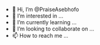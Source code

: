 - 👋 Hi, I’m @PraiseAsebhofo
- 👀 I’m interested in ...
- 🌱 I’m currently learning ...
- 💞️ I’m looking to collaborate on ...
- 📫 How to reach me ...

<!---
PraiseAsebhofo/PraiseAsebhofo is a ✨ special ✨ repository because its `README.md` (this file) appears on your GitHub profile.
You can click the Preview link to take a look at your changes.
--->
